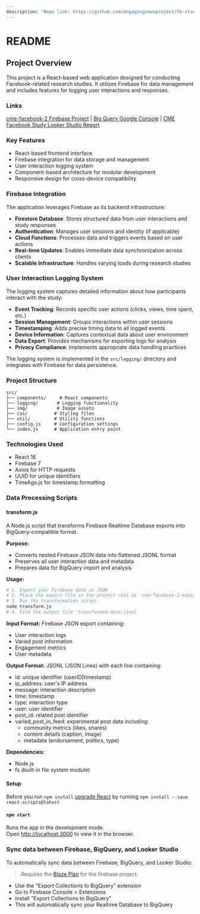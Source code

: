 ```yaml
---
description: 'Repo link: https://github.com/engagingnewsproject/fb-study'
---
```


# README

## Project Overview

This project is a React-based web application designed for conducting Facebook-related research studies. It utilizes Firebase for data management and includes features for logging user interactions and responses.

### Links
[cme-facebook-2 Firebase Project](https://console.firebase.google.com/u/0/project/cme-facebook-2/overview) | [Big Query Google Console](https://console.cloud.google.com/bigquery?orgonly=true&project=cme-facebook-2&supportedpurview=project) | [CME Facebook Study Looker Studio Report](https://lookerstudio.google.com/reporting/aa5f3b52-40a0-4c0a-bfda-c53323210157)

### Key Features
- React-based frontend interface
- Firebase integration for data storage and management
- User interaction logging system
- Component-based architecture for modular development
- Responsive design for cross-device compatibility

### Firebase Integration
The application leverages Firebase as its backend infrastructure:
- **Firestore Database**: Stores structured data from user interactions and study responses
- **Authentication**: Manages user sessions and identity (if applicable)
- **Cloud Functions**: Processes data and triggers events based on user actions
- **Real-time Updates**: Enables immediate data synchronization across clients
- **Scalable Infrastructure**: Handles varying loads during research studies

### User Interaction Logging System
The logging system captures detailed information about how participants interact with the study:
- **Event Tracking**: Records specific user actions (clicks, views, time spent, etc.)
- **Session Management**: Groups interactions within user sessions
- **Timestamping**: Adds precise timing data to all logged events
- **Device Information**: Captures contextual data about user environment
- **Data Export**: Provides mechanisms for exporting logs for analysis
- **Privacy Compliance**: Implements appropriate data handling practices

The logging system is implemented in the `src/logging/` directory and integrates with Firebase for data persistence.

### Project Structure
```
src/
├── components/     # React components
├── logging/       # Logging functionality
├── img/           # Image assets
├── css/          # Styling files
├── util/         # Utility functions
├── config.js     # Configuration settings
└── index.js      # Application entry point
```

### Technologies Used
- React 16
- Firebase 7
- Axios for HTTP requests
- UUID for unique identifiers
- TimeAgo.js for timestamp formatting

### Data Processing Scripts

#### transform.js
A Node.js script that transforms Firebase Realtime Database exports into BigQuery-compatible format.

**Purpose:**
- Converts nested Firebase JSON data into flattened JSONL format
- Preserves all user interaction data and metadata
- Prepares data for BigQuery import and analysis

**Usage:**
```bash
# 1. Export your Firebase data as JSON
# 2. Place the export file in the project root as 'cme-facebook-2-export.json'
# 3. Run the transformation script
node transform.js
# 4. Find the output file 'transformed-data.jsonl'
```

**Input Format:** Firebase JSON export containing:
- User interaction logs
- Varied post information
- Engagement metrics
- User metadata

**Output Format:** JSONL (JSON Lines) with each line containing:
- id: unique identifier (userID|timestamp)
- ip_address: user's IP address
- message: interaction description
- time: timestamp
- type: interaction type
- user: user identifier
- post_id: related post identifier
- varied_post_in_feed: experimental post data including:
  - community metrics (likes, shares)
  - content details (caption, image)
  - metadata (endorsement, politics, type)

**Dependencies:**
- Node.js
- fs (built-in file system module)

#### Setup

Before you run `npm install` [upgrade React](https://betterprogramming.pub/upgrade-create-react-app-based-projects-to-version-4-cra-4-d7962aee11a6) by running `npm install --save react-scripts@latest`

#### `npm start`

Runs the app in the development mode.\
Open [http://localhost:3000](http://localhost:3000/) to view it in the browser.

### Sync data between Firebase, BigQuery, and Looker Studio

To automatically sync data between Firebase, BigQuery, and Looker Studio:
> Requires the [Blaze Plan](https://firebase.google.com/pricing?hl=en&authuser=0&_gl=1*l4fb7q*_ga*MTE2MzIxNDM5OS4xNzQxNzAwODIx*_ga_CW55HF8NVT*MTc0MTcxMDkyMi4yLjEuMTc0MTcxMDkzNC40OC4wLjA.) for the firebase project.

- Use the "Export Collections to BigQuery" extension
- Go to Firebase Console > Extensions
- Install "Export Collections to BigQuery"
- This will automatically sync your Realtime Database to BigQuery
